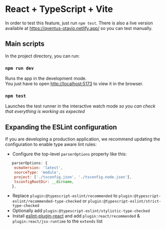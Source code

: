 # React + TypeScript + Vite

In order to test this feature, just run `npm test`. There is also a live version available at https://qventus-otavio.netlify.app/ so you can test manually.

## Main scripts

In the project directory, you can run:

### `npm run dev`

Runs the app in the development mode.\
You just have to open [http://localhost:5173](http://localhost:5173) to view it in the browser.

### `npm test`

Launches the test runner in the interactive watch mode *so you can check that everything is working as expected*

## Expanding the ESLint configuration

If you are developing a production application, we recommend updating the configuration to enable type aware lint rules:

- Configure the top-level `parserOptions` property like this:

```js
   parserOptions: {
    ecmaVersion: 'latest',
    sourceType: 'module',
    project: ['./tsconfig.json', './tsconfig.node.json'],
    tsconfigRootDir: __dirname,
   },
```

- Replace `plugin:@typescript-eslint/recommended` to `plugin:@typescript-eslint/recommended-type-checked` or `plugin:@typescript-eslint/strict-type-checked`
- Optionally add `plugin:@typescript-eslint/stylistic-type-checked`
- Install [eslint-plugin-react](https://github.com/jsx-eslint/eslint-plugin-react) and add `plugin:react/recommended` & `plugin:react/jsx-runtime` to the `extends` list
